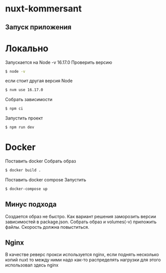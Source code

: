 # nuxt-kommersant

## Запуск приложения
# Локально
Запускается на Node -v 16.17.0
Проверить версию 

```bash
$ node -v
```
если стоит другая версия Node 
```bash
$ nvm use 16.17.0
```
Собрать зависимости
```bash
$ npm ci
```
Запустить проект
```bash
$ npm run dev
```

# Docker
Поставить docker
Собрать образ 
```bash
$ docker build .
```
Поставить docker compose
Запустить

```bash
$ docker-compose up
```
## Минус подхода

Создается образ не быстро. Как вариант решения заморозить версии зависимостей в package.json.
Собрать образ и volumes(-v) приложить файлы. Скорость должна повыститься.

## Nginx

В качестве реверс прокси используется nginx, если поднять несколько копий nuxt то между ними надо как-то распределять нагрузки для этого использовал здесь nginx
